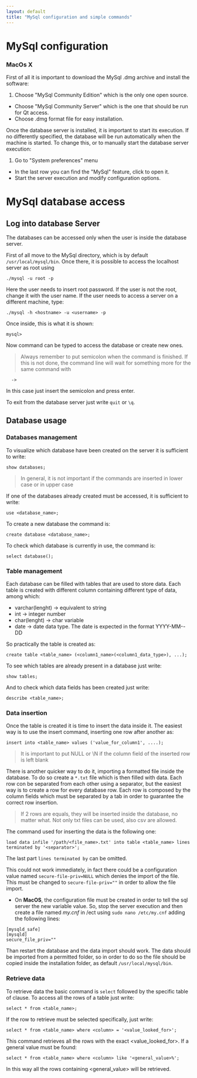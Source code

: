 ```yaml
---
layout: default
title: "MySql configuration and simple commands"
---
```


# MySql configuration
### MacOs X
First of all it is important to download the MySql .dmg archive and install the software:
1. Choose "MySql Community Edition" which is the only one open source.
* Choose "MySql Community Server" which is the one that should be run for Qt access.
* Choose .dmg format file for easy installation.

Once the database server is installed, it is important to start its execution.
If no differently specified, the database will be run automatically when the machine is started. To change this, or to manually start the database server execution:
1. Go to "System preferences" menu
* In the last row you can find the "MySql" feature, click to open it.
* Start the server execution and modify configuration options.

# MySql database access
## Log into database Server
The databases can be accessed only when the user is inside the database server.

First of all move to the MySql directory, which is by default `/usr/local/mysql/bin`.
Once there, it is possible to access the localhost server as root using
```
./mysql -u root -p
```  

Here the user needs to insert root password. If the user is not the root, change it with the user name. If the user needs to access a server on a different machine, type:
```
./mysql -h <hostname> -u <username> -p
```
Once inside, this is what it is shown:
```
mysql>
```
Now command can be typed to access the database or create new ones.
> Always remember to put semicolon when the command is finished. If this is not done, the command line will wait for something more for the same command with
```
  ->
```
In this case just insert the semicolon and press enter.

To exit from the database server just write `quit` or `\q`.

## Database usage
### Databases management
To visualize which database have been created on the server it is sufficient to write:
```
show databases;
```
> In general, it is not important if the commands are inserted in lower case or in upper case

If one of the databases already created must be accessed, it is sufficient to write:
```
use <database_name>;
```
To create a new database the command is:
```
create database <database_name>;
```
To check which database is currently in use, the command is:
```
select database();
```

### Table management

Each database can be filled with tables that are used to store data. Each table is created with different column containing different type of data, among which:
* varchar(lenght) -> equivalent to string
* int -> integer number
* char(lenght) -> char variable
* date -> date data type. The date is expected in the format YYYY-MM--DD

So practically the table is created as:
```
create table <table_name> (<column1_name>(<column1_data_type>), ...);
```
To see which tables are already present in a database just write:
```
show tables;
```
And to check which data fields has been created just write:
```
describe <table_name>;
```
### Data insertion

Once the table is created it is time to insert the data inside it. The easiest way is to use the insert command, inserting one row after another as:
```
insert into <table_name> values ('value_for_column1', ....);
```
> It is important to put NULL or \N if the column field of the inserted row is left blank

There is another quicker way to do it, importing a formatted file inside the database. To do so create a `*.txt` file which is then filled with data. Each row con be separated from each other using a separator, but the easiest way is to create a row for every database row. Each row is composed by the column fields which must be separated by a tab in order to guarantee the correct row insertion.

> If 2 rows are equals, they will be inserted inside the database, no matter what.
Not only txt files can be used, also csv are allowed.

The command used for inserting the data is the following one:
```
load data infile '/path/<file_name>.txt' into table <table_name> lines terminated by '<separator>';
```
The last part `lines terminated by` can be omitted.

This could not work immediately, in fact there could be a configuration value named `secure-file-priv=NULL` which denies the import of the file. This must be changed to `secure-file-priv=""` in order to allow the file import.
* On **MacOS**, the configuration file must be created in order to tell the sql server the new variable value. So, stop the server execution and then create a file named *my.cnf* in /ect using `sudo nano /etc/my.cnf` adding the following lines:
```
[mysqld_safe]
[mysqld]
secure_file_priv=""
```
Than restart the database and the data import should work.
The data should be imported from a permitted folder, so in order to do so the file should be copied inside the installation folder, as default `/usr/local/mysql/bin`.

### Retrieve data
To retrieve data the basic command is `select` followed by the specific table of clause. To access all the rows of a table just write:
```
select * from <table_name>;
```
If the row to retrieve must be selected specifically, just write:
```
select * from <table_name> where <column> = '<value_looked_for>';    
```
This command retrieves all the rows with the exact <value_looked_for>. If a general value must be found:
```
select * from <table_name> where <column> like '<general_value>%';
```
In this way all the rows containing <general_value> will be retrieved.
